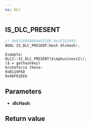 ```yaml
---
ns: DLC
---
```

## IS_DLC_PRESENT

```c
// 0x812595A0644CE1DE 0x1F321943
BOOL IS_DLC_PRESENT(Hash dlcHash);
```

```
Example:  
DLC2::IS_DLC_PRESENT($\mpbusiness2\);  
($ = gethashkey)  
bruteforce these:  
0xB119F6D  
0x96F02EE6  
```

## Parameters
* **dlcHash**: 

## Return value
